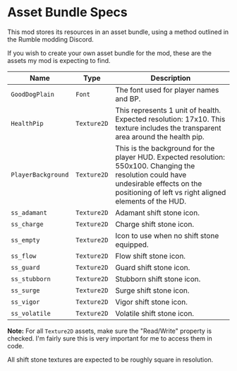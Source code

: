 # Asset Bundle Specs

This mod stores its resources in an asset bundle, using a method outlined in the
Rumble modding Discord.

If you wish to create your own asset bundle for the mod, these are the assets my
mod is expecting to find.

| Name           | Type   | Description                            |
|----------------|--------|----------------------------------------|
| `GoodDogPlain` | `Font` | The font used for player names and BP. |
| `HealthPip`    | `Texture2D` | This represents 1 unit of health. Expected resolution: 17x10. This texture includes the transparent area around the health pip. |
| `PlayerBackground` | `Texture2D` | This is the background for the player HUD. Expected resolution: 550x100. Changing the resolution could have undesirable effects on the positioning of left vs right aligned elements of the HUD. |
| `ss_adamant` | `Texture2D` | Adamant shift stone icon. |
| `ss_charge` | `Texture2D` | Charge shift stone icon. |
| `ss_empty` | `Texture2D` | Icon to use when no shift stone equipped. |
| `ss_flow` | `Texture2D` | Flow shift stone icon. |
| `ss_guard` | `Texture2D` | Guard shift stone icon. |
| `ss_stubborn` | `Texture2D` | Stubborn shift stone icon. |
| `ss_surge` | `Texture2D` | Surge shift stone icon. |
| `ss_vigor` | `Texture2D` | Vigor shift stone icon. |
| `ss_volatile` | `Texture2D` | Volatile shift stone icon. |

**Note:** For all `Texture2D` assets, make sure the "Read/Write" property is checked. I'm fairly sure this is very important for me to access them in code.

All shift stone textures are expected to be roughly square in resolution.